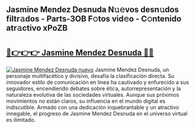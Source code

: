 ## Jasmine Mendez Desnuda N𝚞𝚎vos desn𝚞dos filtr𝚊dos - Parts-3OB F𝚘tos vid𝚎o - C𝚘ntenido atr𝚊ctivo xPoZB

# <h2><a href="http://mb21fp2.tromn.icu/?c=Jasmine+Mendez+Desnuda">🔗👉👉👉 Jasmine Mendez Desnuda 🔗🔗</a></h2>

[![Jasmine Mendez Desnuda nuevo](https://i.imgur.com/pEAQMta.gif)](http://mb21fp2.tromn.icu/?c=Jasmine+Mendez+Desnuda)
Jasmine Mendez Desnuda, un personaje multifacético y divisivo, desafía la clasificación directa. Su innovador estilo de comunicación en línea ha cautivado y enfurecido a sus seguidores, encendiendo debates sobre ética, autorrepresentación y la naturaleza evolutiva de las sociedades virtuales. Aunque sus próximos movimientos no están claros, su influencia en el mundo digital es indiscutible. Armado con una dedicación inquebrantable y un atractivo innegable, el progreso de Jasmine Mendez Desnuda en el universo virtual es ilimitado.
